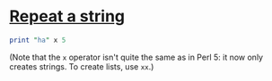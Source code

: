 [1]: https://rosettacode.org/wiki/Repeat_a_string

# [Repeat a string][1]



```perl
print "ha" x 5
```


(Note that the `x` operator isn't quite the same as in Perl 5: it now only creates strings. To create lists, use `xx`.)
